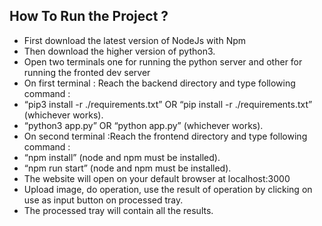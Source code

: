 ## How To Run the Project ?


* First download the latest version of NodeJs with Npm
* Then download the higher version of python3.
* Open two terminals one for running the python server and other for running the fronted dev server
* On first terminal : Reach the backend directory and type following command : 
* “pip3 install -r ./requirements.txt” OR “pip install -r ./requirements.txt” (whichever works). 
* “python3 app.py” OR “python app.py” (whichever works). 
* On second terminal :Reach the frontend directory and type following command : 
* “npm install” (node and npm must be installed). 
* “npm run start” (node and npm must be installed). 
* The website will open on your default browser at localhost:3000 
* Upload image, do operation, use the result of operation by clicking on use as  input button on processed tray. 
* The processed tray will contain all the results. 
